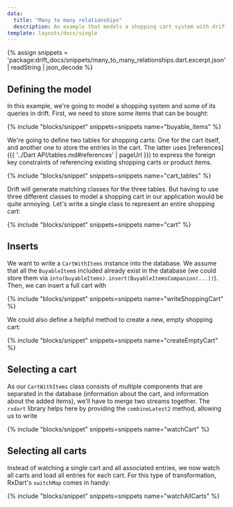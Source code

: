 ```yaml
---
data:
  title: "Many to many relationships"
  description: An example that models a shopping cart system with drift.
template: layouts/docs/single
---
```


{% assign snippets = 'package:drift_docs/snippets/many_to_many_relationships.dart.excerpt.json' | readString | json_decode %}

## Defining the model

In this example, we're going to model a shopping system and some of its
queries in drift. First, we need to store some items that can be bought:

{% include "blocks/snippet" snippets=snippets name="buyable_items" %}

We're going to define two tables for shopping carts: One for the cart
itself, and another one to store the entries in the cart.
The latter uses [references]({{ '../Dart API/tables.md#references' | pageUrl }})
to express the foreign key constraints of referencing existing shopping
carts or product items.

{% include "blocks/snippet" snippets=snippets name="cart_tables" %}

Drift will generate matching classes for the three tables. But having to use
three different classes to model a shopping cart in our application would be
quite annoying. Let's write a single class to represent an entire shopping
cart:

{% include "blocks/snippet" snippets=snippets name="cart" %}

## Inserts
We want to write a `CartWithItems` instance into the database. We assume that
all the `BuyableItem`s included already exist in the database (we could store
them via `into(buyableItems).insert(BuyableItemsCompanion(...))`). Then,
we can insert a full cart with

{% include "blocks/snippet" snippets=snippets name="writeShoppingCart" %}

We could also define a helpful method to create a new, empty shopping cart:

{% include "blocks/snippet" snippets=snippets name="createEmptyCart" %}

## Selecting a cart
As our `CartWithItems` class consists of multiple components that are separated in the
database (information about the cart, and information about the added items), we'll have
to merge two streams together. The `rxdart` library helps here by providing the
`combineLatest2` method, allowing us to write

{% include "blocks/snippet" snippets=snippets name="watchCart" %}

## Selecting all carts
Instead of watching a single cart and all associated entries, we
now watch all carts and load all entries for each cart. For this
type of transformation, RxDart's `switchMap` comes in handy:

{% include "blocks/snippet" snippets=snippets name="watchAllCarts" %}
